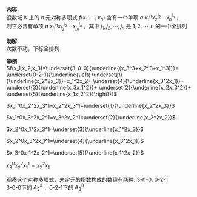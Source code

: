 **内容**    
设数域 $K$ 上的 $n$ 元对称多项式 $f(x_1,\cdots,x_n)$ 含有一个单项 $a\ x_1^{i_1}x_2^{i_2}\cdots x_n^{i_n}$ ，    
则它必含有单项 $a\ x_{j_1}^{i_1}x_{j_2}^{i_2}\cdots x_{j_n}^{i_n}$ ，其中 $j_1,j_2,\cdots,j_n$ 是 $1,2,\cdots,n$ 的一个全排列    
    
**助解**    
次数不动，下标全排列    
    
**举例**    
 $f(x_1,x_2,x_3)=\underset{3-0-0}{\underline{(x_3^3+x_2^3+x_1^3)}}+    
\underset{0-2-1}{\underline{\left(    
\underset{1}{\underline{x_2^2x_3}}+x_1^2x_2+    
\underset{4}{\underline{x_3^2x_1}}+    
\underset{3}{\underline{x_3x_1^2}}+    
\underset{2}{\underline{x_2x_3^2}}+    
\underset{5}{\underline{x_1x_2^2}}\right)}}$     
    
 $x_1^0x_2^2x_3^1=x_2^2x_3^1=\underset{1}{\underline{x_2^2x_3}}$     
    
 $x_1^0x_3^2x_2^1=x_3^2x_2^1=\underset{2}{\underline{x_3^2x_2}}$     
    
 $x_2^0x_1^2x_3^1=\underset{3}{\underline{x_1^2x_3}}$     
    
 $x_2^0x_3^2x_1^1=\underset{4}{\underline{x_3^2x_1}}$     
    
 $x_3^0x_1^2x_2^1=\underset{5}{\underline{x_1^2x_2}}$     
    
 $x_3^0x_2^2x_1^1=x_2^2x_1$     
    
观察这个对称多项式，未定元的指数构成的数组有两种: 3-0-0, 0-2-1    
3-0-0下的 $A_3^3$ ，0-2-1下的 $A_3^3$     
